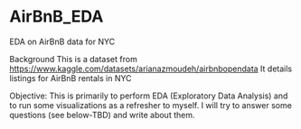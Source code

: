 # AirBnB_EDA
EDA on AirBnB data for NYC


Background
This is a dataset from https://www.kaggle.com/datasets/arianazmoudeh/airbnbopendata
It details listings for AirBnB rentals in NYC

Objective:
This is primarily to perform EDA (Exploratory Data Analysis) and to run some visualizations as a refresher to myself. I will try to answer some questions (see below-TBD) and write about them.
